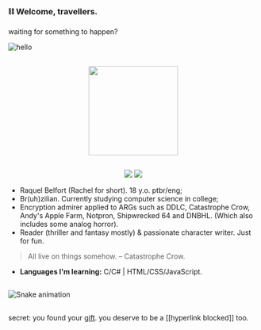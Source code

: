   ### ⛓️ Welcome, travellers.
  waiting for something to happen?
  
  ![hello](https://user-images.githubusercontent.com/61334929/154825699-eadaa76b-3971-4930-b940-c56c4040cef5.png)

  ##

<div align="center">
  <a href="https://github.com/raquelbelfort">
  <img height="180em" src="https://github-readme-stats.vercel.app/api/top-langs/?username=raquelbelfort&layout=compact&langs_count=7&theme=midnight-purple"/>
</div>
  
  ##
  
<div align="center"> 
  <a href="https://instagram.com/belf.art_" target="_blank"><img src="https://img.shields.io/badge/-Instagram-%23E4405F?style=for-the-badge&logo=instagram&logoColor=white" target="_blank"></a>
  <a href="https://www.linkedin.com/in/raquel-belfort-b17295232/" target="_blank"><img src="https://img.shields.io/badge/-LinkedIn-%230077B5?style=for-the-badge&logo=linkedin&logoColor=white" target="_blank"></a> 
</div>
  
  - Raquel Belfort (Rachel for short). 18 y.o. ptbr/eng;
  - Br(uh)zilian. Currently studying computer science in college;
  - Encryption admirer applied to ARGs such as DDLC, Catastrophe Crow, Andy's Apple Farm, Notpron, Shipwrecked 64 and DNBHL.
    (Which also includes some analog horror).
  - Reader (thriller and fantasy mostly) & passionate character writer. Just for fun.
    
  > All live on things somehow. – Catastrophe Crow.
  
  - **Languages I'm learning:** C/C# | HTML/CSS/JavaScript.
  
  ##
  
![Snake animation](https://github.com/raquelbelfort/raquelbelfort/blob/output/github-contribution-grid-snake.svg)
  
  ##
  
secret: you found your [gift](https://open.spotify.com/playlist/1SOM5nwnMSx8zQCSg5HlkT?si=c06d90e28e124c86). you deserve to be a [[hyperlink blocked]] too.


